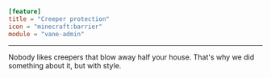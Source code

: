 ```toml
[feature]
title = "Creeper protection"
icon = "minecraft:barrier"
module = "vane-admin"
```
---
Nobody likes creepers that blow away half your house. That's why we did something about it, but with style.
